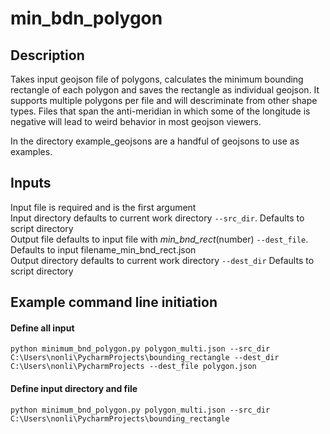 # min_bdn_polygon
## Description
Takes input geojson file of polygons, calculates the minimum bounding rectangle 
of each polygon and saves the rectangle as individual geojson. It supports multiple 
polygons per file and will descriminate from other shape types. Files that span the 
anti-meridian in which some of the longitude is negative will lead to weird
behavior in most geojson viewers.  
  
In the directory example_geojsons are a handful of geojsons to use as examples.

## Inputs
Input file is required and is the first argument  
Input directory defaults to current work directory `--src_dir`. Defaults to script directory  
Output file defaults to input file with _min_bnd_rect_(number) `--dest_file`. Defaults to input filename_min_bnd_rect.json  
Output directory defaults to current work directory `--dest_dir` Defaults to script directory  

## Example command line initiation
#### Define all input 
`python minimum_bnd_polygon.py polygon_multi.json --src_dir C:\Users\nonli\PycharmProjects\bounding_rectangle --dest_dir C:\Users\nonli\PycharmProjects --dest_file polygon.json`

#### Define input directory and file
`python minimum_bnd_polygon.py polygon_multi.json --src_dir C:\Users\nonli\PycharmProjects\bounding_rectangle`


